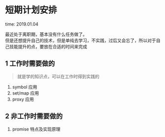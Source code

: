 # 短期计划安排

time: 2019.01.04

最近处于离职期，基本没有什么任务做了。  
但是还想提升自己的技术，但是单纯去学习，不实践，过后又会忘了，所以对于自己技能提升的点，要放在合适的时间来完成

## 1 工作时需要做的

> 就是学的知识点，可以在工作时得到实践的

1. symbol 应用
2. set/map 应用
3. proxy 应用

## 2 非工作时需要做的

1. promise 特点及实现原理
